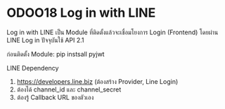 # ODOO18 Log in with LINE
Log in with LINE
  เป็น Module ที่ติดตั้งแล้วจะเชื่อมโยงการ Login (Frontend) โดยผ่าน LINE Log in ปัจจุบันใช้ API 2.1

ก่อนติดตั้ง Module:
  pip instsall pyjwt

LINE Dependency
  1. https://developers.line.biz (ต้องสร้าง Provider, Line Login)
  2. ต้องได้ channel_id และ channel_secret
  3. ต้องรู้ Callback URL ของตัวเอง
